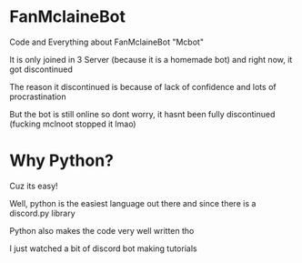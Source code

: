 # FanMclaineBot
Code and Everything about FanMclaineBot "Mcbot"

It is only joined in 3 Server (because it is a homemade bot) and right now, it got discontinued

The reason it discontinued is because of lack of confidence and lots of procrastination

But the bot is still online so dont worry, it hasnt been fully discontinued (fucking mclnoot stopped it lmao)

# Why Python?
Cuz its easy!

Well, python is the easiest language out there and since there is a discord.py library

Python also makes the code very well written tho

I just watched a bit of discord bot making tutorials
